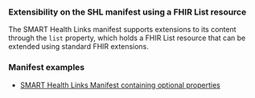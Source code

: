 ### Extensibility on the SHL manifest using a FHIR List resource
The SMART Health Links manifest supports extensions to its content through the `list` property, which holds a FHIR List resource that can be extended using standard FHIR extensions.

<p></p>

### Manifest examples
- [SMART Health Links Manifest containing optional properties](Binary-shl-manifest-1.html)

<p></p>
<p></p>

